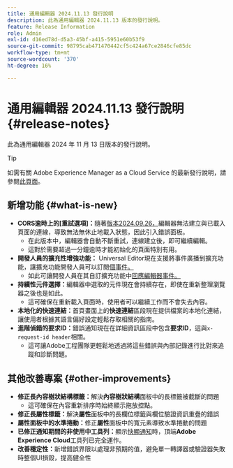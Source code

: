 ```yaml
---
title: 通用編輯器 2024.11.13 發行說明
description: 此為通用編輯器 2024.11.13 版本的發行說明。
feature: Release Information
role: Admin
exl-id: d16ed78d-d5a3-45bf-a415-5951e60b53f9
source-git-commit: 98795cab471470442cf5c424a67ce2846cfe85dc
workflow-type: tm+mt
source-wordcount: '370'
ht-degree: 16%

---
```



# 通用編輯器 2024.11.13 發行說明 {#release-notes}

此為通用編輯器 2024 年 11 月 13 日版本的發行說明。

>[!TIP]
>
>如需有關 Adobe Experience Manager as a Cloud Service 的最新發行說明，請參閱[此頁面](/help/release-notes/release-notes-cloud/release-notes-current.md)。

## 新增功能 {#what-is-new}

* **CORS逾時上的[重試選項]：**&#x200B;隨著[版本2024.09.26，](/help/release-notes/universal-editor/2024/2024-09-26.md)編輯器無法建立與已載入頁面的連線，導致無法無休止地載入狀態，因此引入錯誤面板。
   * 在此版本中，編輯器會自動不斷重試，連線建立後，即可繼續編輯。
   * 這對於需要超過一分鐘逾時才能初始化的頁面特別有用。
* **開發人員的擴充性增強功能：** Universal Editor現在支援將事件廣播到擴充功能，讓擴充功能開發人員可以訂閱[個事件。](/help/implementing/universal-editor/events.md)
   * 如此可讓開發人員在其自訂擴充功能中[回應編輯器事件。](/help/implementing/universal-editor/customizing.md#extending)
* **持續性元件選擇：**&#x200B;編輯器中選取的元件現在會持續存在，即使在重新整理瀏覽器之後也是如此。
   * 這可確保在重新載入頁面時，使用者可以繼續工作而不會失去內容。
* **本地化的快速連結：**&#x200B;首頁畫面上的&#x200B;**快速連結**&#x200B;區段現在提供檔案的本地化連結，讓使用者根據其語言偏好設定輕鬆存取相關的指南。
* **進階偵錯的要求ID：**&#x200B;錯誤通知現在在詳細資訊區段中包含&#x200B;**要求ID**，這與`x-request-id header`相關。
   * 這可讓Adobe工程團隊更輕鬆地透過將這些錯誤與內部記錄進行比對來追蹤和診斷問題。

## 其他改善專案 {#other-improvements}

* **修正長內容樹狀結構標籤：**&#x200B;解決&#x200B;**內容樹狀結構**&#x200B;面板中的長標籤被截斷的問題
   * 這可確保在內容重新排序時始終顯示拖放控點。
* **修正長屬性標籤：**&#x200B;解決&#x200B;**屬性**&#x200B;面板中的長欄位標籤與欄位驗證資訊重疊的錯誤
* **屬性面板中的水準捲動：**&#x200B;修正&#x200B;**屬性**&#x200B;面板中的寬元素導致水準捲動的問題
* **已修正通知期間的非使用中工具列：**&#x200B;顯示[快顯通知](https://spectrum.adobe.com/page/toast/)時，頂端&#x200B;**Adobe Experience Cloud**&#x200B;工具列已完全運作。
* **改善穩定性：**&#x200B;新增錯誤界限以處理非預期的值，避免單一轉譯器或驗證器失敗時整個UI損毀，提高健全性
